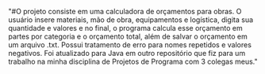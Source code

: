 "#O projeto consiste em uma calculadora de orçamentos para obras. O usuário insere materiais, mão de obra, equipamentos e logística, digita sua quantidade e valores e no final, o programa calcula esse orçamento em partes por categoria e o orçamento total, além de salvar o orçamento em um arquivo .txt. Possui tratamento de erro para nomes repetidos e valores negativos. Foi atualizado para Java em outro repositório que fiz para um trabalho na minha disciplina de Projetos de Programa com 3 colegas meus." 
